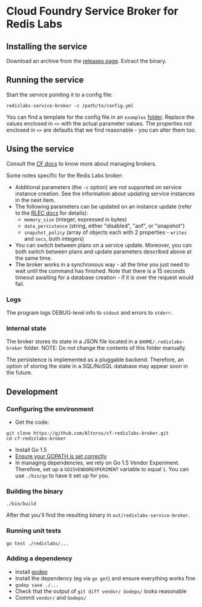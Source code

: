 # Cloud Foundry Service Broker for Redis Labs

## Installing the service

Download an archive from the [releases page](https://github.com/Altoros/cf-redislabs-broker/releases). Extract the binary.

## Running the service

Start the service pointing it to a config file:

```
redislabs-service-broker -c /path/to/config.yml
```

You can find a template for the config file in an `examples` [folder](https://github.com/Altoros/cf-redislabs-broker/tree/master/examples/config.yml). Replace the values enclosed in `<>` with the actual parameter values. The properties not enclosed in `<>` are defaults that we find reasonable - you can alter them too.

## Using the service

Consult the [CF docs](http://docs.cloudfoundry.org/services/managing-service-brokers.html) to know more about managing brokers.

Some notes specific for the Redis Labs broker:

* Additional parameters (the `-c` option) are not supported on service instance creation. See the information about updating service instances in the next item.
* The following parameters can be updated on an instance update (refer to the [RLEC docs](https://redislabs.com/redis-enterprise-documentation/overview) for details):
  - `memory_size` (integer, expressed in bytes)
  - `data_persistence` (string, either "disabled", "aof", or "snapshot")
  - `snapshot_policy` (array of objects each with 2 properties - `writes` and `secs`, both integers)
* You can switch between plans on a service update. Moreover, you can both switch between plans and update parameters described above at the same time.
* The broker works in a synchronous way - all the time you just need to wait until the command has finished. Note that there is a 15 seconds timeout awaiting for a database creation - if it is over the request would fail.

### Logs

The program logs DEBUG-level info to `stdout` and errors to `stderr`.

### Internal state

The broker stores its state in a JSON file located in a `$HOME/.redislabs-broker` folder. NOTE: Do not change the contents of this folder manually.

The persistence is implemented as a pluggable backend. Therefore, an option of storing the state in a SQL/NoSQL database may appear soon in the future.

## Development

### Configuring the environment

* Get the code:
```
git clone https://github.com/Altoros/cf-redislabs-broker.git
cd cf-redislabs-broker
```
* Install Go 1.5
* [Ensure your GOPATH is set correctly](https://golang.org/cmd/go/#hdr-GOPATH_environment_variable)
* In managing dependencies, we rely on Go 1.5 Vendor Experiment. Therefore, set up a `GO15VENDOREXPERIMENT` variable to equal `1`. You can use `./bin/go` to have it set up for you.

### Building the binary

```
./bin/build
```

After that you'll find the resulting binary in `out/redislabs-service-broker`.

### Running unit tests

```
go test ./redislabs/...
```

### Adding a dependency

* Install [godep](https://github.com/tools/godep)
* Install the dependency (eg via `go get`) and ensure everything works fine
* `godep save ./...`
* Check that the output of `git diff vendor/ Godeps/` looks reasonable
* Commit `vendor/` and `Godeps/`
